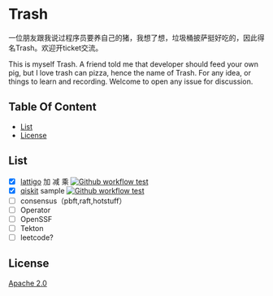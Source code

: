# Trash
一位朋友跟我说过程序员要养自己的猪，我想了想，垃圾桶披萨挺好吃的，因此得名Trash。欢迎开ticket交流。

This is myself Trash. A friend told me that developer should feed your own pig, but I love trash can pizza, hence the name of Trash.
For any idea, or things to learn and recording. Welcome to open any issue for discussion.

## Table Of Content

* [List](#List)
* [License](#license)

## List
- [x] [lattigo](https://github.com/tuneinsight/lattigo) 加 减 乘 [![Github workflow test](https://github.com/SamYuan1990/Trash/actions/workflows/lattigo.yaml/badge.svg)](https://github.com/SamYuan1990/Trash/actions/workflows/lattigo.yaml)
- [x] [qiskit](https://github.com/Qiskit/qiskit) sample [![Github workflow test](https://github.com/SamYuan1990/Trash/actions/workflows/qiskit.yaml/badge.svg)](https://github.com/SamYuan1990/Trash/actions/workflows/qiskit.yaml)
- [ ] consensus（pbft,raft,hotstuff）
- [ ] Operator
- [ ] OpenSSF
- [ ] Tekton
- [ ] leetcode?

## License
[Apache 2.0](./LICENSE)